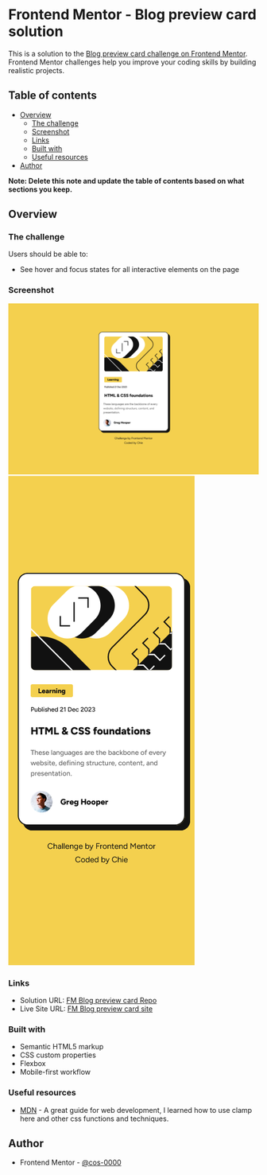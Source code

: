 # Frontend Mentor - Blog preview card solution

This is a solution to the [Blog preview card challenge on Frontend Mentor](https://www.frontendmentor.io/challenges/blog-preview-card-ckPaj01IcS). Frontend Mentor challenges help you improve your coding skills by building realistic projects. 

## Table of contents

- [Overview](#overview)
  - [The challenge](#the-challenge)
  - [Screenshot](#screenshot)
  - [Links](#links)
  - [Built with](#built-with)
  - [Useful resources](#useful-resources)
- [Author](#author)

**Note: Delete this note and update the table of contents based on what sections you keep.**

## Overview

### The challenge

Users should be able to:
- See hover and focus states for all interactive elements on the page

### Screenshot

![](./solution/blog-preview-desktop.png)
![](./solution/blog-preview-mobile.png)


### Links

- Solution URL: [FM Blog preview card Repo](https://github.com/cos-0000/blog-preview-card)
- Live Site URL: [FM Blog preview card site](https://cos-0000.github.io/blog-preview-card/)


### Built with

- Semantic HTML5 markup
- CSS custom properties
- Flexbox
- Mobile-first workflow


### Useful resources

- [MDN](https://developer.mozilla.org/en-US/curriculum/) - A great guide for web development, I learned how to use clamp here and other css functions and techniques.


## Author

- Frontend Mentor - [@cos-0000](https://www.frontendmentor.io/profile/cos-0000)

